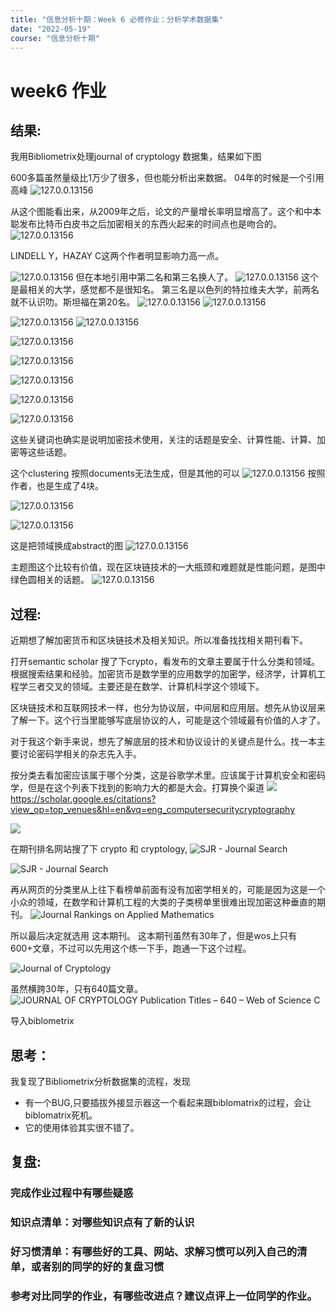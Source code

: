 ```yaml
---
title: "信息分析十期：Week 6 必修作业：分析学术数据集"
date: "2022-05-19"
course: "信息分析十期"
---
```


#  week6 作业


## 结果:
我用Bibliometrix处理journal of cryptology 数据集，结果如下图

600多篇虽然量级比1万少了很多，但也能分析出来数据。
04年的时候是一个引用高峰
![127.0.0.13156](https://s2.loli.net/2022/05/18/pR8dHfUjYl7DGuk.png)

从这个图能看出来，从2009年之后，论文的产量增长率明显增高了。这个和中本聪发布比特币白皮书之后加密相关的东西火起来的时间点也是吻合的。
![127.0.0.13156](https://s2.loli.net/2022/05/18/DXohg2KTQ1qZcuC.png)


LINDELL Y，HAZAY C这两个作者明显影响力高一点。

![127.0.0.13156](https://s2.loli.net/2022/05/18/dGC64mkjcrRznvo.png)
但在本地引用中第二名和第三名换人了。
![127.0.0.13156](https://s2.loli.net/2022/05/18/W58AGHmOxuFezY3.png)
这个是最相关的大学，感觉都不是很知名。
第三名是以色列的特拉维夫大学，前两名就不认识叻。斯坦福在第20名。
![127.0.0.13156](https://s2.loli.net/2022/05/18/aJfeuRv36Abh8t9.png)
![127.0.0.13156](https://s2.loli.net/2022/05/18/r2sCVi3IjYBAh4a.png)

![127.0.0.13156](https://s2.loli.net/2022/05/18/2Bgo9nOdZMT35cS.png)
![127.0.0.13156](https://s2.loli.net/2022/05/18/9BbqhogMGRFSidN.png)


![127.0.0.13156](https://s2.loli.net/2022/05/18/SyODFrK7RxVQmai.png)



![127.0.0.13156](https://s2.loli.net/2022/05/18/PDS3KVxzgnBAqQ4.png)



![127.0.0.13156](https://s2.loli.net/2022/05/18/Ci81rdSn94Mpazx.png)


![127.0.0.13156](https://s2.loli.net/2022/05/18/OV38FT9k4AjEMi1.png)


![127.0.0.13156](https://s2.loli.net/2022/05/18/OV38FT9k4AjEMi1.png)

这些关键词也确实是说明加密技术使用，关注的话题是安全、计算性能、计算、加密等这些话题。

这个clustering 按照documents无法生成，但是其他的可以
![127.0.0.13156](https://s2.loli.net/2022/05/18/mP36ZMrLYFAtCaJ.png)
按照作者，也是生成了4块。

![127.0.0.13156](https://s2.loli.net/2022/05/18/UMxlgvpDPQm7ir8.png)


![127.0.0.13156](https://s2.loli.net/2022/05/18/SDL1pvFtaBY93yH.png)


这是把领域换成abstract的图
![127.0.0.13156](https://s2.loli.net/2022/05/18/yjO7VSZX3GdwW6c.png)


主题图这个比较有价值，现在区块链技术的一大瓶颈和难题就是性能问题，是图中绿色圆相关的话题。
![127.0.0.13156](https://s2.loli.net/2022/05/18/aKJCZtAfYUF2zwQ.png)




## 过程:
近期想了解加密货币和区块链技术及相关知识。所以准备找找相关期刊看下。

打开semantic scholar 搜了下crypto，看发布的文章主要属于什么分类和领域。根据搜索结果和经验。加密货币是数学里的应用数学的加密学，经济学，计算机工程学三者交叉的领域。主要还是在数学、计算机科学这个领域下。

区块链技术和互联网技术一样，也分为协议层，中间层和应用层。想先从协议层来了解一下。这个行当里能够写底层协议的人，可能是这个领域最有价值的人才了。

对于我这个新手来说，想先了解底层的技术和协议设计的关键点是什么。找一本主要讨论密码学相关的杂志先入手。

按分类去看加密应该属于哪个分类，这是谷歌学术里。应该属于计算机安全和密码学，但是在这个列表下找到的影响力大的都是大会。打算换个渠道
![](https://s2.loli.net/2022/05/18/uzeGHL8dfECNcto.jpg)
https://scholar.google.es/citations?view_op=top_venues&hl=en&vq=eng_computersecuritycryptography

![](https://s2.loli.net/2022/05/18/unkMFclEDoPI7wr.jpg)


在期刊排名网站搜了下 crypto 和 cryptology, 
![SJR - Journal Search](https://s2.loli.net/2022/05/18/gEG6Wr1Zq9bcKYV.png)

![SJR - Journal Search](https://s2.loli.net/2022/05/18/HBmiEXcCThytMYG.png)


再从网页的分类里从上往下看榜单前面有没有加密学相关的，可能是因为这是一个小众的领域，在数学和计算机工程的大类的子类榜单里很难出现加密这种垂直的期刊。
![Journal Rankings on Applied Mathematics](https://s2.loli.net/2022/05/18/68Fdepc1hYaIn7C.png)


所以最后决定就选用  这本期刊。
这本期刊虽然有30年了，但是wos上只有600+文章，不过可以先用这个练一下手，跑通一下这个过程。

![Journal of Cryptology](https://s2.loli.net/2022/05/18/cw7SQ3tGvYKg4Xf.png)


虽然横跨30年，只有640篇文章。
![JOURNAL OF CRYPTOLOGY Publication Titles – 640 – Web of Science C](https://s2.loli.net/2022/05/18/DzYgC4TIsLq5hlU.png)

导入biblometrix

## 思考：
我复现了Bibliometrix分析数据集的流程，发现
- 有一个BUG,只要插拔外接显示器这一个看起来跟biblomatrix的过程，会让biblomatrix死机。
- 它的使用体验其实很不错了。

## 复盘:
### 完成作业过程中有哪些疑惑
### 知识点清单：对哪些知识点有了新的认识
### 好习惯清单：有哪些好的工具、网站、求解习惯可以列入自己的清单，或者别的同学的好的复盘习惯
### 参考对比同学的作业，有哪些改进点？建议点评上一位同学的作业。










